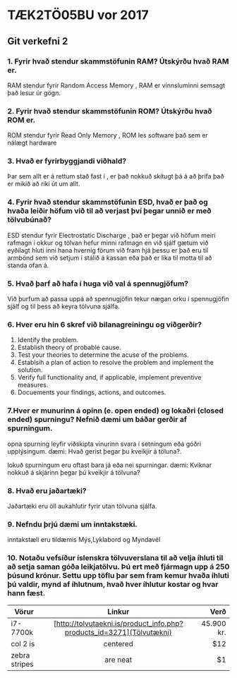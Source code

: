 # TÆK2TÖ05BU vor 2017

## Git verkefni 2

### 1. Fyrir hvað stendur skammstöfunin RAM? Útskýrðu hvað RAM er.
RAM stendur fyrir Random Access Memory , RAM er vinnsluminni semsagt það lesur úr gögn.

### 2. Fyrir hvað stendur skammstöfunin ROM? Útskýrðu hvað ROM er.
ROM stendur fyrir Read Only Memory , ROM les software það sem er nálægt hardware

### 3. Hvað er fyrirbyggjandi viðhald?
Þar sem allt er á rettum stað fast í , er það nokkuð skítugt þá á að þrífa það er mikið að riki út um allt.

### 4. Fyrir hvað stendur skammstöfunin ESD, hvað er það og hvaða leiðir höfum við til að verjast því þegar unnið er með tölvubúnað?

ESD stendur fyrir Electrostatic Discharge , það er þegar við höfum meiri rafmagn í okkur og tölvan hefur minni rafmagn en við sjálf gætum við eyðilagt hluti inni hana hvernig förum við fram hjá þessu er það eru til armbönd sem við setjum í stálið á kassan eða það er líka til motta til að standa ofan á.

### 5. Hvað þarf að hafa í huga við val á spennugjöfum?
Við þurfum að passa uppá að spennugjöfin tekur nægan orku í spennugjöfin sjálf og til þess að keyra tölvuna sjálfa.

### 6. Hver eru hin 6 skref við bilanagreiningu og viðgerðir?
1. Identify the problem.
2. Establish  theory of probable cause.
3. Test your theories to determine the acuse of the problems.
4. Establsih a plan of action to resolve the problem and implement the solution.
5. Verify full functionality and, if applicable, implement preventive measures.
6. Docuements your findings, actions, and outcomes.

### 7.Hver er munurinn á opinn (e. open ended) og lokaðri (closed ended) spurningu? Nefnið dæmi um báðar gerðir af spurningum.

opna spurning leyfir viðskipta vinurinn svara í setningum eða góðri upplýsingum.
dæmi: Hvað gerist þegar þu kveikjir á töluna?.

lokuð spurningum eru oftast bara já eða nei spurningar.
dæmi: Kviknar nokkuð á skjárinn þegar þú kveikjir á tölvuna?

### 8. Hvað eru jaðartæki?
Jaðartæki eru öll aukahlutir fyrir utan tölvuna sjálfa.

### 9. Nefndu þrjú dæmi um inntakstæki.
inntakstæli eru tildæmis Mýs,Lyklabord og Myndavél

### 10. Notaðu vefsíður íslenskra tölvuverslana til að velja íhluti til að setja saman góða leikjatölvu. Þú ert með fjármagn upp á 250 þúsund krónur. Settu upp töflu þar sem fram kemur hvaða íhluti þú valdir, mynd af íhlutnum, hvað hver íhlutur kostar og hvar hann fæst.

| Vörur         | Linkur                                                  |    Verð    |
| ------------- |:-------------------------------------------------------:| ----------:|
| i7-7700k      | [http://tolvutaekni.is/product_info.php?products_id=3271](Tölvutækni) | 45.900 kr. |
| col 2 is      | centered      	                                      |   $12      |
| zebra stripes | are neat                                                |    $1      |